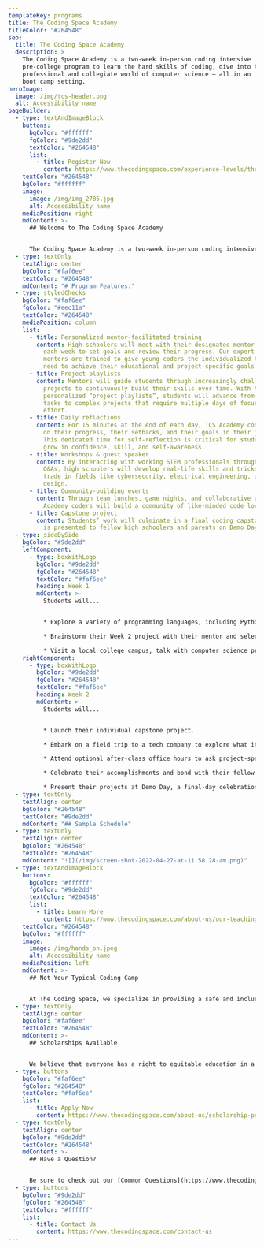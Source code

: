 ```yaml
---
templateKey: programs
title: The Coding Space Academy
titleColor: "#264548"
seo:
  title: The Coding Space Academy
  description: >
    The Coding Space Academy is a two-week in-person coding intensive
    pre-college program to learn the hard skills of coding, dive into the
    professional and collegiate world of computer science — all in an immersive
    boot camp setting.
heroImage:
  image: /img/tcs-header.png
  alt: Accessibility name
pageBuilder:
  - type: textAndImageBlock
    buttons:
      bgColor: "#ffffff"
      fgColor: "#9de2dd"
      textColor: "#264548"
      list:
        - title: Register Now
          content: https://www.thecodingspace.com/experience-levels/the-coding-space-academy/
    textColor: "#264548"
    bgColor: "#ffffff"
    image:
      image: /img/img_2785.jpg
      alt: Accessibility name
    mediaPosition: right
    mdContent: >-
      ## Welcome to The Coding Space Academy


      The Coding Space Academy is a two-week in-person coding intensive for rising 9th, 10th, 11th, and 12th graders. In this brand new rigorous pre-college program, coding novices and experienced programmers alike will pick up the hard skills of coding, dive into the professional and collegiate world of computer science, test their limits, make friends, and be treated like the young adults that they are — all in an immersive boot camp setting.
  - type: textOnly
    textAlign: center
    bgColor: "#faf6ee"
    textColor: "#264548"
    mdContent: "# Program Features:"
  - type: styledChecks
    bgColor: "#faf6ee"
    fgColor: "#eec11a"
    textColor: "#264548"
    mediaPosition: column
    list:
      - title: Personalized mentor-facilitated training
        content: High schoolers will meet with their designated mentor multiple times
          each week to set goals and review their progress. Our expert coding
          mentors are trained to give young coders the individualized tools they
          need to achieve their educational and project-specific goals.
      - title: Project playlists
        content: Mentors will guide students through increasingly challenging coding
          projects to continuously build their skills over time. With these
          personalized “project playlists”, students will advance from simple
          tasks to complex projects that require multiple days of focused
          effort.
      - title: Daily reflections
        content: For 15 minutes at the end of each day, TCS Academy coders will reflect
          on their progress, their setbacks, and their goals in their journals.
          This dedicated time for self-reflection is critical for students to
          grow in confidence, skill, and self-awareness.
      - title: Workshops & guest speaker
        content: By interacting with working STEM professionals through workshops and
          Q&As, high schoolers will develop real-life skills and tricks of the
          trade in fields like cybersecurity, electrical engineering, and app
          design.
      - title: Community-building events
        content: Through team lunches, game nights, and collaborative office hours, TCS
          Academy coders will build a community of like-minded code lovers.
      - title: Capstone project
        content: Students’ work will culminate in a final coding capstone project that
          is presented to fellow high schoolers and parents on Demo Day.
  - type: sideBySide
    bgColor: "#9de2dd"
    leftComponent:
      - type: boxWithLogo
        bgColor: "#9de2dd"
        fgColor: "#264548"
        textColor: "#faf6ee"
        heading: Week 1
        mdContent: >-
          Students will...


          * Explore a variety of programming languages, including Python, JavaScript, and WoofJS.

          * Brainstorm their Week 2 project with their mentor and select their coding language of choice.

          * Visit a local college campus, talk with computer science professors and majors, and learn what it’s like to be a computer science scholar.
    rightComponent:
      - type: boxWithLogo
        bgColor: "#9de2dd"
        fgColor: "#264548"
        textColor: "#faf6ee"
        heading: Week 2
        mdContent: >-
          Students will...


          * Launch their individual capstone project.

          * Embark on a field trip to a tech company to explore what it’s like to work as an engineer.

          * Attend optional after-class office hours to ask project-specific questions, troubleshoot, and fix bugs.

          * Celebrate their accomplishments and bond with their fellow coders at a team dinner and game night.

          * Present their projects at Demo Day, a final-day celebration including all students and parents!
  - type: textOnly
    textAlign: center
    bgColor: "#264548"
    textColor: "#9de2dd"
    mdContent: "## Sample Schedule"
  - type: textOnly
    textAlign: center
    bgColor: "#264548"
    textColor: "#264548"
    mdContent: "![](/img/screen-shot-2022-04-27-at-11.58.28-am.png)"
  - type: textAndImageBlock
    buttons:
      bgColor: "#ffffff"
      fgColor: "#9de2dd"
      textColor: "#264548"
      list:
        - title: Learn More
          content: https://www.thecodingspace.com/about-us/our-teaching-philosophy/
    textColor: "#264548"
    bgColor: "#ffffff"
    image:
      image: /img/hands_on.jpeg
      alt: Accessibility name
    mediaPosition: left
    mdContent: >-
      ## Not Your Typical Coding Camp


      At The Coding Space, we specialize in providing a safe and inclusive learning environment for kids to have fun, be challenged, and discover their passions. Our teachers never lecture; instead, they ask targeted questions using the Socratic Method to get students thinking and problem solving on their own. By focusing on the development of computational thinking skills, intellectual confidence, self-expression, and independence, our students learn to code while growing as thinkers, learners, and leaders.
  - type: textOnly
    textAlign: center
    bgColor: "#faf6ee"
    textColor: "#264548"
    mdContent: >-
      ## Scholarships Available


      We believe that everyone has a right to equitable education in a safe and inclusive learning environment and are committed to increasing access to our high-quality coding programs.
  - type: buttons
    bgColor: "#faf6ee"
    fgColor: "#264548"
    textColor: "#faf6ee"
    list:
      - title: Apply Now
        content: https://www.thecodingspace.com/about-us/scholarship-program/
  - type: textOnly
    textAlign: center
    bgColor: "#9de2dd"
    textColor: "#264548"
    mdContent: >-
      ## Have a Question?


      Be sure to check out our [Common Questions](https://www.thecodingspace.com/about-us/common-questions/). If you stiill don' see what you need, reach out to us.
  - type: buttons
    bgColor: "#9de2dd"
    fgColor: "#264548"
    textColor: "#ffffff"
    list:
      - title: Contact Us
        content: https://www.thecodingspace.com/contact-us
---
```

